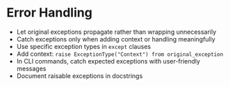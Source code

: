 # Error Handling

- Let original exceptions propagate rather than wrapping unnecessarily
- Catch exceptions only when adding context or handling meaningfully
- Use specific exception types in `except` clauses
- Add context: `raise ExceptionType("Context") from original_exception`
- In CLI commands, catch expected exceptions with user-friendly messages
- Document raisable exceptions in docstrings
